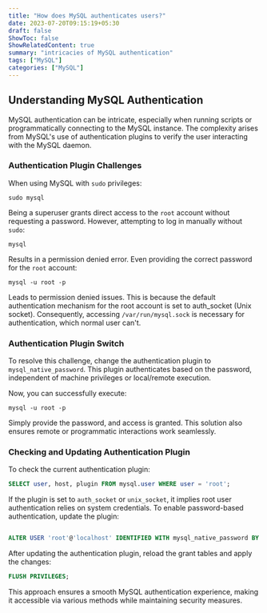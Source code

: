 ```yaml
---
title: "How does MySQL authenticates users?"
date: 2023-07-20T09:15:19+05:30
draft: false
ShowToc: false
ShowRelatedContent: true
summary: "intricacies of MySQL authentication"
tags: ["MySQL"]
categories: ["MySQL"]
---
```


## Understanding MySQL Authentication
MySQL authentication can be intricate, especially when running scripts or programmatically connecting to the MySQL instance. The complexity arises from MySQL's use of authentication plugins to verify the user interacting with the MySQL daemon.

### Authentication Plugin Challenges

When using MySQL with `sudo` privileges:

```shell
sudo mysql
```

Being a superuser grants direct access to the `root` account without requesting a password. However, attempting to log in manually without `sudo`:

```shell
mysql
```

Results in a permission denied error. Even providing the correct password for the `root` account:

```shell
mysql -u root -p
```

Leads to permission denied issues. This is because the default authentication mechanism for the root account is set to auth_socket (Unix socket). Consequently, accessing `/var/run/mysql.sock` is necessary for authentication, which normal user can't.

### Authentication Plugin Switch
To resolve this challenge, change the authentication plugin to `mysql_native_password`. This plugin authenticates based on the password, independent of machine privileges or local/remote execution.

Now, you can successfully execute:

```shell
mysql -u root -p
```
Simply provide the password, and access is granted. This solution also ensures remote or programmatic interactions work seamlessly.

### Checking and Updating Authentication Plugin

To check the current authentication plugin:

```sql
SELECT user, host, plugin FROM mysql.user WHERE user = 'root';
```

If the plugin is set to `auth_socket` or `unix_socket`, it implies root user authentication relies on system credentials. To enable password-based authentication, update the plugin:

```sql

ALTER USER 'root'@'localhost' IDENTIFIED WITH mysql_native_password BY 'new_password';
```

After updating the authentication plugin, reload the grant tables and apply the changes:

```sql
FLUSH PRIVILEGES;
```
This approach ensures a smooth MySQL authentication experience, making it accessible via various methods while maintaining security measures.